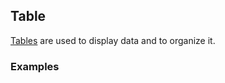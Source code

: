 ## Table
[Tables](https://www.google.com/design/spec/components/data-tables.html#)
are used to display data and to organize it.

### Examples
